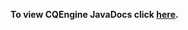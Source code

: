 **To view CQEngine JavaDocs click [here](http://htmlpreview.github.io/?http://raw.githubusercontent.com/npgall/cqengine/master/documentation/javadoc/index.html).**